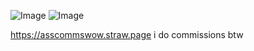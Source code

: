 ![Image](https://github.com/user-attachments/assets/4a1ee07a-a347-4acf-b042-484834c2e74c)
![Image](https://github.com/user-attachments/assets/b95ff60b-f879-4960-8099-385df3a0f73a)

https://asscommswow.straw.page i do commissions btw 
